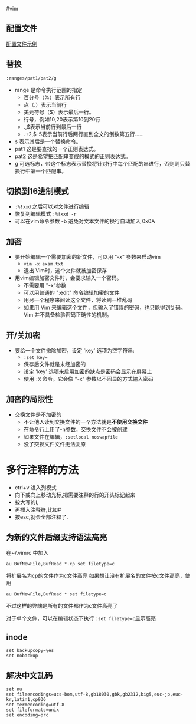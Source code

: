 #vim

## 配置文件
[配置文件示例](./_vimrc)

## 替换
`:ranges/pat1/pat2/g`
   * range 是命令执行范围的指定
      * 百分号（%）表示所有行
      * 点（.）表示当前行
      * 美元符号（$）表示最后一行。
      * 行号，例如10,20表示第10到20行
      * .,$表示当前行到最后一行
      * .+2,$-5表示当前行后两行直到全文的倒数第五行……
   * s 表示其后是一个替换命令。
   * pat1 这是要查找的一个正则表达式。
   * pat2 这是希望把匹配串变成的模式的正则表达式。
   * g 可选标志，带这个标志表示替换将针对行中每个匹配的串进行，否则则只替换行中第一个匹配串。

## 切换到16进制模式
   * `:%!xxd`  之后可以对文件进行编辑
   * 恢复到编辑模式  `:%!xxd -r`
   * 可以在vim命令参数 -b 避免对文本文件的换行自动加入  0x0A

## 加密
   * 要开始编辑一个需要加密的新文件，可以用 "-x" 参数来启动vim
      * `vim -x exam.txt`
      * 退出 Vim时，这个文件就被加密保存
   * 用vim编辑加密文件时，会要求输入一个密码。
      * 不需要用 "-x"参数
      * 可以用普通的 ":edit" 命令编辑加密的文件
      * 用另一个程序来阅读这个文件，将读到一堆乱码
      * 如果用 Vim 来编辑这个文件，但输入了错误的密码，也只能得到乱码。Vim 并不具备检验密码正确性的机制。

## 开/关加密
   * 要给一个文件撤除加密，设定 'key' 选项为空字符串:
      * `:set key=`
      * 保存后文件就是未经加密的
      * 设定 'key' 选项来启用加密的缺点是密码会显示在屏幕上
      * 使用 `:X` 命令。它会像 "-x" 参数以不回显的方式输入密码

## 加密的局限性
   * 交换文件是不加密的
      * 不让他人读到交换文件的一个方法就是**不使用交换文件**
      * 在命令行上用了-n参数，交换文件不会被创建
      * 如果文件在编辑，`:setlocal noswapfile`
      * 没了交换文件文件无法复原

# 多行注释的方法
   * ctrl+v 进入列模式
   * 向下或向上移动光标,把需要注释的行的开头标记起来
   * 按大写的I,
   * 再插入注释符,比如#
   * 按esc,就会全部注释了.

## 为新的文件后缀支持语法高亮
在~/.vimrc 中加入
```vim
au BufNewFile,BufRead *.cp set filetype=c 
```
将扩展名为cp的文件作为c文件高亮
如果想让没有扩展名的文件按c文件高亮，使用
```vim
au BufNewFile,BufRead * set filetype=c 
``` 
不过这样的弊端是所有的文件都作为c文件高亮了

对于单个文件，可以在编辑状态下执行 `:set filetype=c`显示高亮

## inode
```vim
set backupcopy=yes
set nobackup
```

## 解决中文乱码
```vim
set nu
set fileencodings=ucs-bom,utf-8,gb18030,gbk,gb2312,big5,euc-jp,euc-kr,latin1,cp936
set termencoding=utf-8
set fileformats=unix
set encoding=prc
```